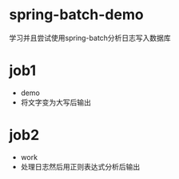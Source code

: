 # spring-batch-demo
学习并且尝试使用spring-batch分析日志写入数据库

# job1
* demo
* 将文字变为大写后输出

# job2
* work
* 处理日志然后用正则表达式分析后输出